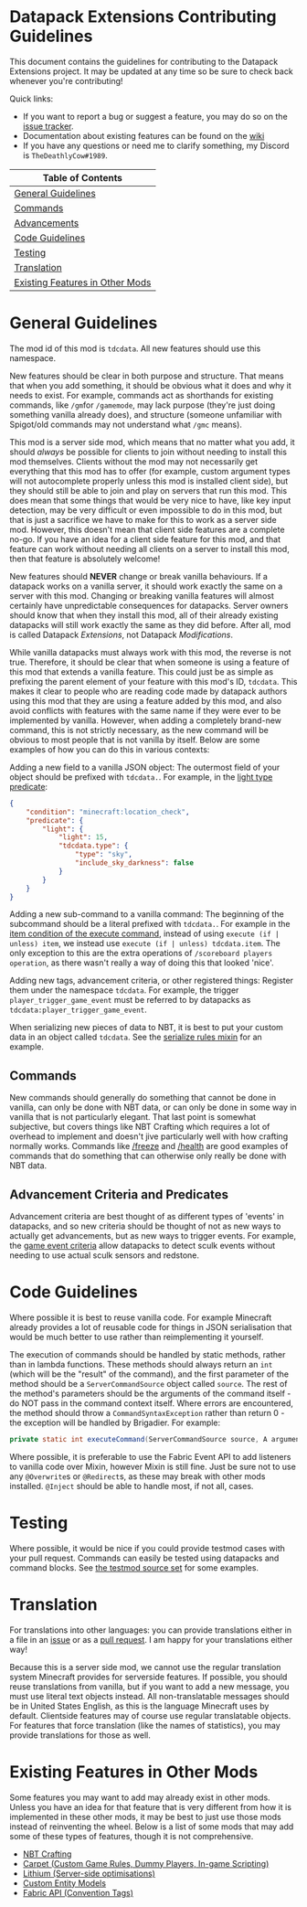 # Datapack Extensions Contributing Guidelines

This document contains the guidelines for contributing to the Datapack Extensions project. It may be updated at any time so be sure to check back whenever you're contributing! 

Quick links:

* If you want to report a bug or suggest a feature, you may do so on
  the [issue tracker](https://github.com/TheDeathlyCow/tdc-data/issues).
* Documentation about existing features can be found on the [wiki](https://github.com/TheDeathlyCow/tdc-data/wiki)
* If you have any questions or need me to clarify something, my Discord is `TheDeathlyCow#1989`.

| Table of Contents                                                   |
|---------------------------------------------------------------------|
| [General Guidelines](#General-Guidelines)                           |
| [Commands](#Commands)                                               |
| [Advancements](#Advancement-Criteria-and-Predicates)                |
| [Code Guidelines](#Code-Guidelines)                                 |
| [Testing](#Testing)                                                 |
| [Translation](#Translation)                                         |
| [Existing Features in Other Mods](#Existing-Features-in-Other-Mods) | 


# General Guidelines

The mod id of this mod is `tdcdata`. All new features should use this namespace.

New features should be clear in both purpose and structure. That means that when you add something, it should be obvious what it does and why it needs to exist. For example, commands act as shorthands for existing commands, like `/gm`for `/gamemode`, may lack purpose (they're just doing something vanilla already does), and structure (someone unfamiliar with Spigot/old commands may not understand what `/gmc` means).

This mod is a server side mod, which means that no matter what you add, it should *always* be possible for clients to join without needing to install this mod themselves. Clients without the mod may not necessarily get everything that this mod has to offer (for example, custom argument types will not autocomplete properly unless this mod is installed client side), but they should still be able to join and play on servers that run this mod. This does mean that some things that would be very nice to have, like key input detection, may be very difficult or even impossible to do in this mod, but that is just a sacrifice we have to make for this to work as a server side mod. However, this doesn't mean that client side features are a complete no-go. If you have an idea for a client side feature for this mod, and that feature can work without needing all clients on a server to install this mod, then that feature is absolutely welcome!

New features should **NEVER** change or break vanilla behaviours. If a datapack works on a vanilla server, it should work exactly the same on a server with this mod. Changing or breaking vanilla features will almost certainly have unpredictable consequences for datapacks. Server owners should know that when they install this mod, all of their already existing datapacks will still work exactly the same as they did before. After all, mod is called Datapack *Extensions*, not Datapack *Modifications*.

While vanilla datapacks must always work with this mod, the reverse is not true. Therefore, it should be clear that when someone is using a feature of this mod that extends a vanilla feature. This could just be as simple as prefixing the parent element of your feature with this mod's ID, `tdcdata`. This makes it clear to people who are reading code made by datapack authors using this mod that they are using a feature added by this mod, and also avoid conflicts with features with the same name if they were ever to be implemented by vanilla. However, when adding a completely brand-new command, this is not strictly necessary, as the new command will be obvious to most people that is not vanilla by itself. Below are some examples of how you can do this in various contexts:

Adding a new field to a vanilla JSON object: The outermost field of your object should be prefixed with `tdcdata.`. For example, in the [light type predicate](https://github.com/TheDeathlyCow/tdc-data/wiki/Light-Type-Predicate):

```json
{
    "condition": "minecraft:location_check",
    "predicate": {
        "light": {
            "light": 15,
            "tdcdata.type": {
                "type": "sky",
                "include_sky_darkness": false
            }
        }
    }
}
```

Adding a new sub-command to a vanilla command: The beginning of the subcommand should be a literal prefixed with `tdcdata.`. For example in the [item condition of the execute command](https://github.com/TheDeathlyCow/tdc-data/wiki/Execute-Additions#execute-if-item), instead of using ```execute (if | unless) item```, we instead use ```execute (if | unless) tdcdata.item```. The only exception to this are the extra operations of `/scoreboard players operation`, as there wasn't really a way of doing this that looked 'nice'.

Adding new tags, advancement criteria, or other registered things: Register them under the namespace `tdcdata`. For example, the trigger `player_trigger_game_event` must be referred to by datapacks as `tdcdata:player_trigger_game_event`.

When serializing new pieces of data to NBT, it is best to put your custom data in an object called `tdcdata`. See the [serialize rules mixin](./src/main/java/com/github/thedeathlycow/tdcdata/mixin/scoreboard/teamrules/SerializeRulesMixin.java) for an example.

## Commands

New commands should generally do something that cannot be done in vanilla, can only be done with NBT data, or can only be done in some way in vanilla that is not particularly elegant. That last point is somewhat subjective, but covers things like NBT Crafting which requires a lot of overhead to implement and doesn't jive particularly well with how crafting normally works. Commands like [/freeze](https://github.com/TheDeathlyCow/tdc-data/wiki/Freeze-Command) and [/health](https://github.com/TheDeathlyCow/tdc-data/wiki/Health-Command) are good examples of commands that do something that can otherwise only really be done with NBT data.

## Advancement Criteria and Predicates

Advancement criteria are best thought of as different types of 'events' in datapacks, and so new criteria should be thought of not as new ways to actually get advancements, but as new ways to trigger events. For example, the [game event criteria]() allow datapacks to detect sculk events without needing to use actual sculk sensors and redstone.

# Code Guidelines

Where possible it is best to reuse vanilla code. For example Minecraft already provides a lot of reusable code for things in JSON serialisation that would be much better to use rather than reimplementing it yourself.

The execution of commands should be handled by static methods, rather than in lambda functions. These methods should always return an `int` (which will be the "result" of the command), and the first parameter of the method should be a `ServerCommandSource` object called `source`. The rest of the method's parameters should be the arguments of the command itself - do NOT pass in the command context itself. Where errors are encountered, the method should throw a `CommandSyntaxException` rather than return 0 - the exception will be handled by Brigadier. For example:

```java
private static int executeCommand(ServerCommandSource source, A argument1, B argument2, ...) throws CommandSyntaxException
```

Where possible, it is preferable to use the Fabric Event API to add listeners to vanilla code over Mixin, however Mixin is still fine. Just be sure not to use any `@Overwrite`s or `@Redirect`s, as these may break with other mods installed. `@Inject` should be able to handle most, if not all, cases.

# Testing

Where possible, it would be nice if you could provide testmod cases with your pull request. Commands can easily be tested using datapacks and command blocks. See [the testmod source set](./src/testmod/) for some examples.

# Translation

For translations into other languages: you can provide translations either in a file in an [issue](https://github.com/TheDeathlyCow/tdc-data/issues) or as a [pull request](https://github.com/TheDeathlyCow/tdc-data/pulls). I am happy for your translations either way!

Because this is a server side mod, we cannot use the regular translation system Minecraft provides for serverside features. If possible, you should reuse translations from vanilla, but if you want to add a new message, you must use literal text objects instead. All non-translatable messages should be in United States English, as this is the language Minecraft uses by default. Clientside features may of course use regular translatable objects. For features that force translation (like the names of statistics), you may provide translations for those as well.

# Existing Features in Other Mods

Some features you may want to add may already exist in other mods. Unless you have an idea for that feature that is very different from how it is implemented in these other mods, it may be best to just use those mods instead of reinventing the wheel. Below is a list of some mods that may add some of these types of features, though it is not comprehensive.

* [NBT Crafting](https://github.com/Siphalor/nbt-crafting)
* [Carpet (Custom Game Rules, Dummy Players, In-game Scripting)](https://github.com/gnembon/fabric-carpet)
* [Lithium (Server-side optimisations)](https://github.com/CaffeineMC/lithium-fabric)
* [Custom Entity Models](https://github.com/dorianpb/cem)
* [Fabric API (Convention Tags)](https://github.com/FabricMC/fabric/tree/1.19/fabric-convention-tags-v1)

